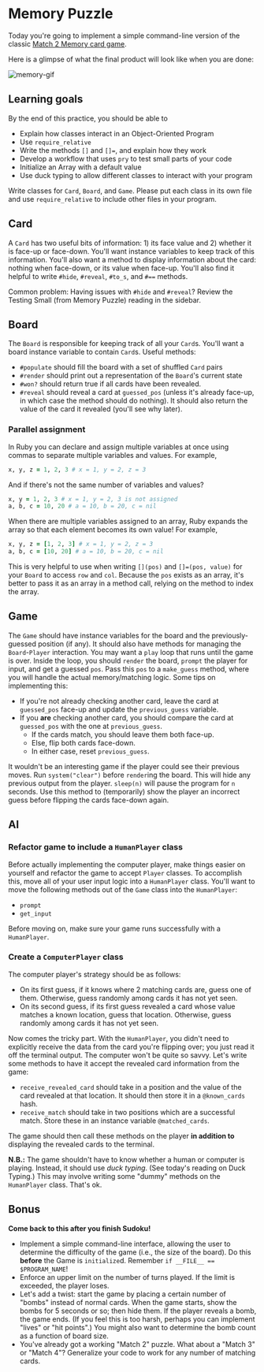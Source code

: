 # Memory Puzzle

Today you're going to implement a simple command-line version of the classic
[Match 2 Memory card game][match-memory].

Here is a glimpse of what the final product will look like when you are done:

![memory-gif][memory-gif]

[match-memory]: http://mypuzzle.org/find-the-pair
[memory-gif]: https://assets.aaonline.io/fullstack/ruby/projects/memory/memory.gif

## Learning goals

By the end of this practice, you should be able to

- Explain how classes interact in an Object-Oriented Program
- Use `require_relative`
- Write the methods `[]` and `[]=`, and explain how they work
- Develop a workflow that uses `pry` to test small parts of your code
- Initialize an Array with a default value
- Use duck typing to allow different classes to interact with your program

Write classes for `Card`, `Board`, and `Game`. Please put each class in its own
file and use `require_relative` to include other files in your program.

## Card

A `Card` has two useful bits of information: 1) its face value and 2) whether it
is face-up or face-down. You'll want instance variables to keep track of this
information. You'll also want a method to display information about the card:
nothing when face-down, or its value when face-up. You'll also find it helpful
to write `#hide`, `#reveal`, `#to_s`, and `#==` methods.

Common problem: Having issues with `#hide` and `#reveal`? Review the Testing
Small (from Memory Puzzle) reading in the sidebar.

## Board

The `Board` is responsible for keeping track of all your `Card`s. You'll want a
board instance variable to contain `Card`s. Useful methods:

- `#populate` should fill the board with a set of shuffled `Card` pairs
- `#render` should print out a representation of the `Board`'s current state
- `#won?` should return true if all cards have been revealed.
- `#reveal` should reveal a card at `guessed_pos` (unless it's already
  face-up, in which case the method should do nothing). It should also return
  the value of the card it revealed (you'll see why later).

### Parallel assignment

In Ruby you can declare and assign multiple variables at once using commas to
separate multiple variables and values. For example,

```rb
x, y, z = 1, 2, 3 # x = 1, y = 2, z = 3
```

And if there's not the same number of variables and values?

```rb
x, y = 1, 2, 3 # x = 1, y = 2, 3 is not assigned
a, b, c = 10, 20 # a = 10, b = 20, c = nil
```

When there are multiple variables assigned to an array, Ruby expands the array
so that each element becomes its own value! For example,

```rb
x, y, z = [1, 2, 3] # x = 1, y = 2, z = 3
a, b, c = [10, 20] # a = 10, b = 20, c = nil
```

This is very helpful to use when writing `[](pos)` and `[]=(pos, value)` for
your `Board` to access `row` and `col`. Because the `pos` exists as an array,
it's better to pass it as an array in a method call, relying on the method to
index the array.

## Game

The `Game` should have instance variables for the board and the
previously-guessed position (if any). It should also have methods for managing
the `Board`-`Player` interaction. You may want a `play` loop that runs until the
game is over. Inside the loop, you should `render` the board, `prompt` the
player for input, and get a guessed `pos`. Pass this `pos` to a `make_guess`
method, where you will handle the actual memory/matching logic. Some tips on
implementing this:

- If you're not already checking another card, leave the card at `guessed_pos`
  face-up and update the `previous_guess` variable.
- If you **are** checking another card, you should compare the card at
  `guessed_pos` with the one at `previous_guess`.
  - If the cards match, you should leave them both face-up.
  - Else, flip both cards face-down.
  - In either case, reset `previous_guess`.

It wouldn't be an interesting game if the player could see their previous moves.
Run `system("clear")` before `render`ing the board. This will hide any previous
output from the player. `sleep(n)` will pause the program for `n` seconds. Use
this method to (temporarily) show the player an incorrect guess before flipping
the cards face-down again.

## AI

### Refactor game to include a `HumanPlayer` class

Before actually implementing the computer player, make things easier on yourself
and refactor the game to accept `Player` classes. To accomplish this, move all
of your user input logic into a `HumanPlayer` class. You'll want to move the
following methods out of the `Game` class into the `HumanPlayer`:

- `prompt`
- `get_input`

Before moving on, make sure your game runs successfully with a `HumanPlayer`.

### Create a `ComputerPlayer` class

The computer player's strategy should be as follows:

- On its first guess, if it knows where 2 matching cards are, guess one of them.
  Otherwise, guess randomly among cards it has not yet seen.
- On its second guess, if its first guess revealed a card whose value matches a
  known location, guess that location. Otherwise, guess randomly among cards it
  has not yet seen.

Now comes the tricky part. With the `HumanPlayer`, you didn't need to explicitly
receive the data from the card you're flipping over; you just read it off the
terminal output. The computer won't be quite so savvy. Let's write some methods
to have it accept the revealed card information from the game:

- `receive_revealed_card` should take in a position and the value of the card
  revealed at that location. It should then store it in a `@known_cards` hash.
- `receive_match` should take in two positions which are a successful match.
  Store these in an instance variable `@matched_cards`.

The game should then call these methods on the player **in addition to**
displaying the revealed cards to the terminal.

**N.B.:** The game shouldn't have to know whether a human or computer is
playing. Instead, it should use _duck typing_. (See today's reading on Duck
Typing.) This may involve writing some "dummy" methods on the `HumanPlayer`
class. That's ok.

## Bonus

**Come back to this after you finish Sudoku!**

- Implement a simple command-line interface, allowing the user to determine the
  difficulty of the game (i.e., the size of the board). Do this **before** the
  Game is `initialize`d. Remember `if __FILE__ == $PROGRAM_NAME`!
- Enforce an upper limit on the number of turns played. If the limit is
  exceeded, the player loses.
- Let's add a twist: start the game by placing a certain number of "bombs"
  instead of normal cards. When the game starts, show the bombs for 5 seconds or
  so; then hide them. If the player reveals a bomb, the game ends. (If you feel
  this is too harsh, perhaps you can implement "lives" or "hit points".) You
  might also want to determine the bomb count as a function of board size.
- You've already got a working "Match 2" puzzle. What about a "Match 3" or
  "Match 4"? Generalize your code to work for any number of matching cards.